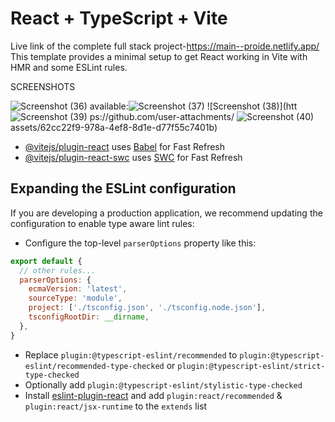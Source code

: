 # React + TypeScript + Vite
Live link of the complete full stack project-https://main--proide.netlify.app/
This template provides a minimal setup to get React working in Vite with HMR and some ESLint rules.

SCREENSHOTS

 ![Screenshot (36)](https://github.com/user-attachments/assets/cff87c91-e854-42b3-8171-0c0ef4cb2fb7)
available:![Screenshot (37)](https://github.com/user-attachments/assets/08c02d27-b74d-4610-a748-f1c60cd0d730)
![Screenshot (38)](htt![Screenshot (39)](https://github.com/user-attachments/assets/36fe4298-322f-487a-b77f-aefbc1d9314b)
ps://github.com/user-attachments/
![Screenshot (40)](https://github.com/user-attachments/assets/d620d640-f0cc-4ae4-950d-03c8c20fba06)
assets/62cc22f9-978a-4ef8-8d1e-d77f55c7401b)


- [@vitejs/plugin-react](https://github.com/vitejs/vite-plugin-react/blob/main/packages/plugin-react/README.md) uses [Babel](https://babeljs.io/) for Fast Refresh
- [@vitejs/plugin-react-swc](https://github.com/vitejs/vite-plugin-react-swc) uses [SWC](https://swc.rs/) for Fast Refresh

## Expanding the ESLint configuration

If you are developing a production application, we recommend updating the configuration to enable type aware lint rules:

- Configure the top-level `parserOptions` property like this:

```js
export default {
  // other rules...
  parserOptions: {
    ecmaVersion: 'latest',
    sourceType: 'module',
    project: ['./tsconfig.json', './tsconfig.node.json'],
    tsconfigRootDir: __dirname,
  },
}
```

- Replace `plugin:@typescript-eslint/recommended` to `plugin:@typescript-eslint/recommended-type-checked` or `plugin:@typescript-eslint/strict-type-checked`
- Optionally add `plugin:@typescript-eslint/stylistic-type-checked`
- Install [eslint-plugin-react](https://github.com/jsx-eslint/eslint-plugin-react) and add `plugin:react/recommended` & `plugin:react/jsx-runtime` to the `extends` list
